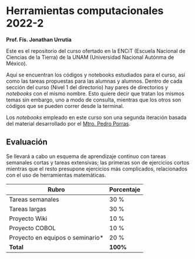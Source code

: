# Herramientas computacionales 2022-2
**Prof. Fís. Jonathan Urrutia**

Este es el repositorio del curso ofertado en la ENCiT (Escuela Nacional de Ciencias de la Tierra) de la UNAM (Universidad Nacional Autónma de México).

Aquí se encuentran los códigos y notebooks estudiados para el curso, así como las tareas propuestas para las alumnas y alumnos. Dentro de cada sección del curso (Nivel 1 del directorio) hay pares de directorios y _notebooks_ con el mismo nombre. Esto quiere decir que tratan los mismos temas sin embargo, uno a modo de consulta, mientras que los otros son códigos que se pueden correr desde la terminal.

Los _notebooks_ empleado en este curso son una segunda iteración basada del material desarrollado por el [Mtro. Pedro Porras](github-com/PPorras).

## Evaluación

Se llevará a cabo un esquema de aprendizaje continuo con tareas semanales cortas y tareas extensivas; las primeras son de ejercicios cortos mientras que el resto presupone ejercicios más complicados, relacionados con el uso de herramientas matemáticas.

<center>
  
| Rubro           | Porcentaje |
|------------------|------------|
|Tareas semanales | 30 % |
|Tareas largas    | 30 % |
| Proyecto Wiki   |  10 % |
| Proyecto COBOL  |  10 % |
| Proyecto en equipos o seminario*| 20 % |
|**Total**|**100%** |
  
  </center>
